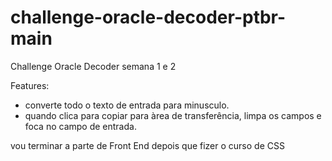 # challenge-oracle-decoder-ptbr-main
 Challenge Oracle Decoder semana 1 e 2
 
 Features:
 
 - converte todo o texto de entrada para minusculo.
 - quando clica para copiar para àrea de transferência, limpa os campos e foca no campo de entrada.
 
 
 vou terminar a parte de Front End depois que fizer o curso de CSS
